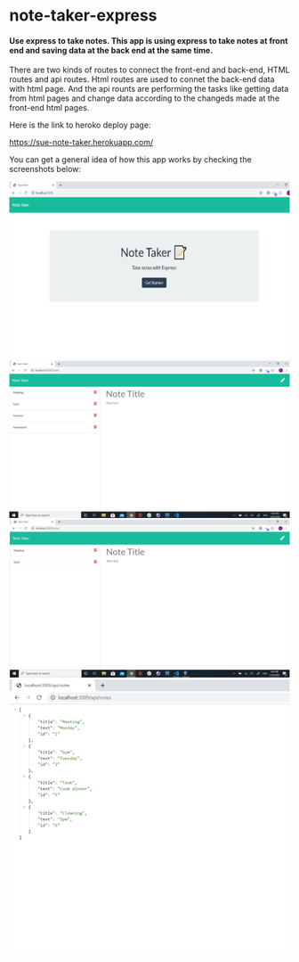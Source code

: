 # note-taker-express
#### Use express to take notes. This app is using express to take notes at front end and saving data at the back end at the same time. 

There are two kinds of routes to connect the front-end and back-end, HTML routes and api routes. Html routes are used to connet the back-end data with html page. And the api rounts are performing the tasks like getting data from html pages and change data according to the changeds made at the front-end html pages.

Here is the link to heroko deploy page: 

https://sue-note-taker.herokuapp.com/ 

You can get a general idea of how this app works by checking the screenshots below: 

![index front page](./public/assets/images/ssh1.png)
![notes front page](./public/assets/images/ssh3.png)
![notes front page](./public/assets/images/ssh4.png)
![index front page](./public/assets/images/ssh2.png)
